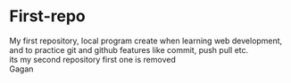 # First-repo
My first repository, local program create when learning web development, and to practice git and github features like commit, push pull etc.
<br>
its my second repository first one is removed
<br>
Gagan 
